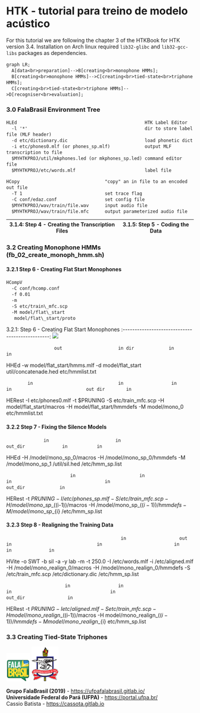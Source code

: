 # HTK - tutorial para treino de modelo acústico

For this tutorial we are following the chapter 3 of the HTKBook for HTK version
3.4. Installation on Arch linux required `lib32-glibc` and `lib32-gcc-libs` 
packages as dependencies.

```mermaid
graph LR;
  A[data<br>preparation]-->B[creating<br>monophone HMMs];
  B[creating<br>monophone HMMs]-->C[creating<br>tied-state<br>triphone HMMs];
  C[creating<br>tied-state<br>triphone HMMs]-->D[recogniser<br>evaluation];
```

### 3.0 FalaBrasil Environment Tree

```
HLEd                                                HTK Label Editor   
  -l '*'                                            dir to store label file (MLF header)   
  -d etc/dictionary.dic                             load phonetic dict   
  -i etc/phones0.mlf (or phones_sp.mlf)             output MLF transcription to file    
  $MYHTKPROJ/util/mkphones.led (or mkphones_sp.led) command editor file    
  $MYHTKPROJ/etc/words.mlf                          label file
```

```
HCopy                                "copy" an in file to an encoded out file
  -T 1                               set trace flag
  -C conf/edaz.conf                  set config file
  $MYHTKPROJ/wav/train/file.wav      input audio file
  $MYHTKPROJ/wav/train/file.mfc      output parameterized audio file
```

3.1.4: Step 4 - Creating the Transcription Files | 3.1.5: Step 5 - Coding the Data
:-----------------------------------------------:|:------------------------------:

### 3.2 Creating Monophone HMMs (fb\_02\_create\_monoph\_hmm.sh)
#### 3.2.1 Step 6 - Creating Flat Start Monophones
```
HCompV
  -C conf/hcomp.conf
  -f 0.01
  -m
  -S etc/train\_mfc.scp 
  -M model/flat\_start 
   model/flat\_start/proto
```

3.2.1: Step 6 - Creating Flat Start Monophones
:-----------------------------------------------:
![](https://gitlab.com/speechufpa/model-scripts/raw/master/cassio-htk/doc/flat_start_monoph.jpg) 

                      out                     in dir             in                 in
HHEd -w model/flat\_start/hmms.mlf -d model/flat\_start util/concatenade.hed etc/hmmlist.txt

            in                                in                  in                           in                            out dir        in
HERest -I etc/phones0.mlf -t $PRUNING -S etc/train\_mfc.scp -H model/flat\_start/macros -H model/flat\_start/hmmdefs -M model/mono\_0 etc/hmmlist.txt

#### 3.2.2 Step 7 - Fixing the Silence Models

                  in                         in                         out_dir              in           in
HHEd -H /model/mono\_sp\_0/macros -H /model/mono\_sp\_0/hmmdefs -M /model/mono\_sp\_1 /util/sil.hed /etc/hmm\_sp.list

                            in                        in                     in                                   in                            out_dir             in
HERest -t $PRUNING -I /etc/phones\_sp.mlf -S /etc/train\_mfc.scp -H /model/mono\_sp\_$((i-1))/macros -H /model/mono\_sp\_$((i-1))/hmmdefs -M /model/mono\_sp\_${i} /etc/hmm\_sp.list

#### 3.2.3 Step 8 - Realigning the Training Data
                                               in                    out                         in                                in                           in                   in              in
HVite -o SWT -b sil -a -y lab -m -t 250.0 -I /etc/words.mlf -i /etc/aligned.mlf -H /model/mono\_realign\_0/macros -H /model/mono\_realign\_0/hmmdefs -S /etc/train\_mfc.scp /etc/dictionary.dic /etc/hmm\_sp.list

                          in                  in                          in                                     in                                      out_dir                in
HERest -t $PRUNING -I etc/aligned.mlf -S etc/train\_mfc.scp -H model/mono\_realign\_$((i-1))/macros -H model/mono\_realign\_$((i-1))/hmmdefs -M model/mono\_realign\_${i} etc/hmm\_sp.list

### 3.3 Creating Tied-State Triphones

[![FalaBrasil](../doc/logo_fb_github_footer.png)](https://ufpafalabrasil.gitlab.io/ "Visite o site do Grupo FalaBrasil") [![UFPA](../doc/logo_ufpa_github_footer.png)](https://portal.ufpa.br/ "Visite o site da UFPA")

__Grupo FalaBrasil (2019)__ - https://ufpafalabrasil.gitlab.io/      
__Universidade Federal do Pará (UFPA)__ - https://portal.ufpa.br/     
Cassio Batista - https://cassota.gitlab.io
